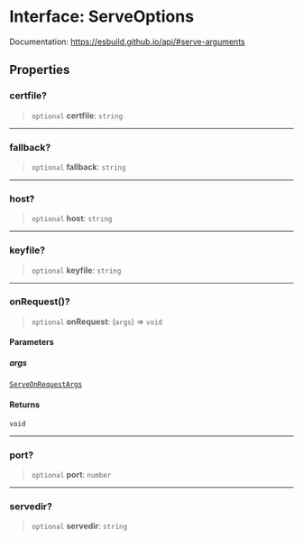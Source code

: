 # Interface: ServeOptions

Documentation: https://esbuild.github.io/api/#serve-arguments

## Properties

### certfile?

> `optional` **certfile**: `string`

---

### fallback?

> `optional` **fallback**: `string`

---

### host?

> `optional` **host**: `string`

---

### keyfile?

> `optional` **keyfile**: `string`

---

### onRequest()?

> `optional` **onRequest**: (`args`) => `void`

#### Parameters

##### args

[`ServeOnRequestArgs`](ServeOnRequestArgs.md)

#### Returns

`void`

---

### port?

> `optional` **port**: `number`

---

### servedir?

> `optional` **servedir**: `string`
